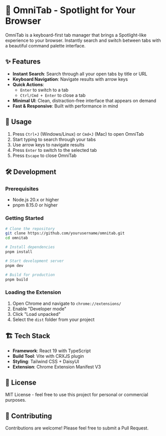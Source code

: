 # 🚀 OmniTab - Spotlight for Your Browser

OmniTab is a keyboard-first tab manager that brings a Spotlight-like experience to your browser. Instantly search and switch between tabs with a beautiful command palette interface.

## ✨ Features

- **Instant Search**: Search through all your open tabs by title or URL
- **Keyboard Navigation**: Navigate results with arrow keys
- **Quick Actions**:
  - `Enter` to switch to a tab
  - `Ctrl/Cmd + Enter` to close a tab
- **Minimal UI**: Clean, distraction-free interface that appears on demand
- **Fast & Responsive**: Built with performance in mind

## 🎯 Usage

1. Press `Ctrl+J` (Windows/Linux) or `Cmd+J` (Mac) to open OmniTab
2. Start typing to search through your tabs
3. Use arrow keys to navigate results
4. Press `Enter` to switch to the selected tab
5. Press `Escape` to close OmniTab

## 🛠️ Development

### Prerequisites

- Node.js 20.x or higher
- pnpm 8.15.0 or higher

### Getting Started

```bash
# Clone the repository
git clone https://github.com/yourusername/omnitab.git
cd omnitab

# Install dependencies
pnpm install

# Start development server
pnpm dev

# Build for production
pnpm build
```

### Loading the Extension

1. Open Chrome and navigate to `chrome://extensions/`
2. Enable "Developer mode"
3. Click "Load unpacked"
4. Select the `dist` folder from your project

## 🏗️ Tech Stack

- **Framework**: React 19 with TypeScript
- **Build Tool**: Vite with CRXJS plugin
- **Styling**: Tailwind CSS + DaisyUI
- **Extension**: Chrome Extension Manifest V3

## 📝 License

MIT License - feel free to use this project for personal or commercial purposes.

## 🤝 Contributing

Contributions are welcome! Please feel free to submit a Pull Request.
